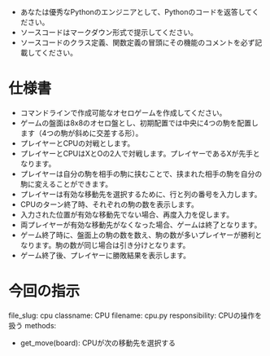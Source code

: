 - あなたは優秀なPythonのエンジニアとして、Pythonのコードを返答してください。
- ソースコードはマークダウン形式で提示してください。
- ソースコードのクラス定義、関数定義の冒頭にその機能のコメントを必ず記載してください。

# 仕様書
- コマンドラインで作成可能なオセロゲームを作成してください。
- ゲームの盤面は8x8のオセロ盤とし、初期配置では中央に4つの駒を配置します（4つの駒が斜めに交差する形）。
- プレイヤーとCPUの対戦とします。
- プレイヤーとCPUはXとOの2人で対戦します。プレイヤーであるXが先手となります。
- プレイヤーは自分の駒を相手の駒に挟むことで、挟まれた相手の駒を自分の駒に変えることができます。
- プレイヤーは有効な移動先を選択するために、行と列の番号を入力します。
- CPUのターン終了時、それぞれの駒の数を表示します。
- 入力された位置が有効な移動先でない場合、再度入力を促します。
- 両プレイヤーが有効な移動先がなくなった場合、ゲームは終了となります。
- ゲーム終了時に、盤面上の駒の数を数え、駒の数が多いプレイヤーが勝利となります。駒の数が同じ場合は引き分けとなります。
- ゲーム終了後、プレイヤーに勝敗結果を表示します。

# 今回の指示
file_slug: cpu
classname: CPU
filename: cpu.py
responsibility: CPUの操作を扱う
methods:
  - get_move(board): CPUが次の移動先を選択する
